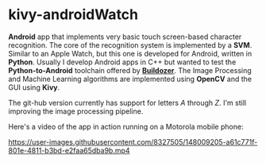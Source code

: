 # kivy-androidWatch
**Android** app that implements very basic touch screen-based character recognition. The core of the recognition system is implemented by a **SVM**. Similar to an Apple Watch, but this one is developed for Android, written in **Python**. Usually I develop Android apps in C++ but wanted to test the **Python-to-Android** toolchain offered by [**Buildozer**](https://buildozer.readthedocs.io/en/latest/). The Image Processing and Machine Learning algorithms are implemented using **OpenCV** and the GUI using **Kivy**.

The git-hub version currently has support for letters *A* through *Z*. I'm still improving the image processing pipeline.


Here's a video of the app in action running on a Motorola mobile phone:


https://user-images.githubusercontent.com/8327505/148009205-a61c771f-801e-4811-b3bd-e2faa65dba9b.mp4

